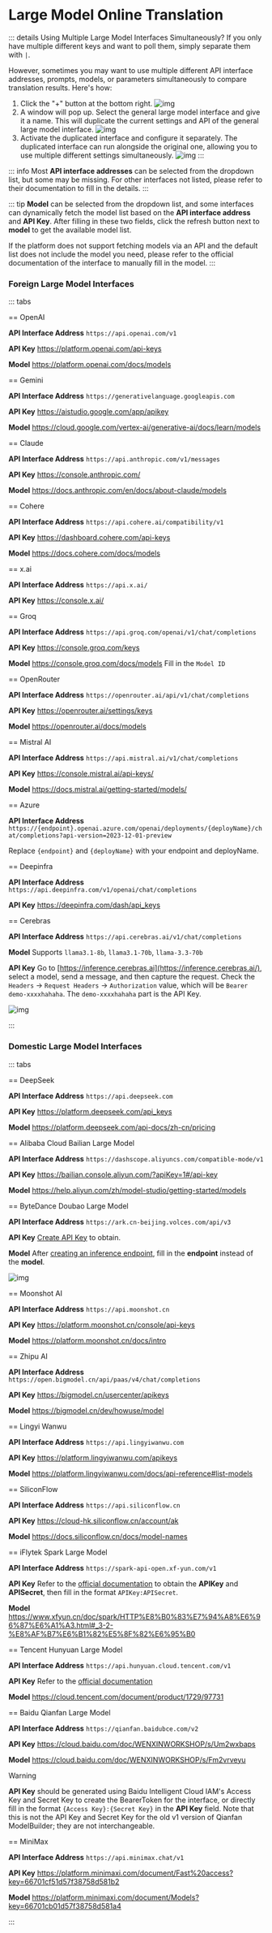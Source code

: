 # Large Model Online Translation

::: details Using Multiple Large Model Interfaces Simultaneously?
If you only have multiple different keys and want to poll them, simply separate them with `|`.

However, sometimes you may want to use multiple different API interface addresses, prompts, models, or parameters simultaneously to compare translation results. Here's how:

1. Click the "+" button at the bottom right.
   ![img](https://image.lunatranslator.org/zh/damoxing/extraapi1.png)
2. A window will pop up. Select the general large model interface and give it a name. This will duplicate the current settings and API of the general large model interface.
   ![img](https://image.lunatranslator.org/zh/damoxing/extraapi2.png)
3. Activate the duplicated interface and configure it separately. The duplicated interface can run alongside the original one, allowing you to use multiple different settings simultaneously.
   ![img](https://image.lunatranslator.org/zh/damoxing/extraapi3.png)
:::

::: info
Most **API interface addresses** can be selected from the dropdown list, but some may be missing. For other interfaces not listed, please refer to their documentation to fill in the details.
:::

::: tip
**Model** can be selected from the dropdown list, and some interfaces can dynamically fetch the model list based on the **API interface address** and **API Key**. After filling in these two fields, click the refresh button next to **model** to get the available model list.

If the platform does not support fetching models via an API and the default list does not include the model you need, please refer to the official documentation of the interface to manually fill in the model.
:::

### Foreign Large Model Interfaces

::: tabs

== OpenAI

**API Interface Address** `https://api.openai.com/v1`

**API Key** https://platform.openai.com/api-keys

**Model** https://platform.openai.com/docs/models

== Gemini

**API Interface Address** `https://generativelanguage.googleapis.com`

**API Key** https://aistudio.google.com/app/apikey

**Model** https://cloud.google.com/vertex-ai/generative-ai/docs/learn/models

== Claude

**API Interface Address** `https://api.anthropic.com/v1/messages`

**API Key** https://console.anthropic.com/

**Model** https://docs.anthropic.com/en/docs/about-claude/models

== Cohere

**API Interface Address** `https://api.cohere.ai/compatibility/v1`

**API Key** https://dashboard.cohere.com/api-keys

**Model** https://docs.cohere.com/docs/models

== x.ai

**API Interface Address** `https://api.x.ai/`

**API Key** https://console.x.ai/

== Groq

**API Interface Address** `https://api.groq.com/openai/v1/chat/completions`

**API Key** https://console.groq.com/keys

**Model** https://console.groq.com/docs/models Fill in the `Model ID`

== OpenRouter

**API Interface Address** `https://openrouter.ai/api/v1/chat/completions`

**API Key** https://openrouter.ai/settings/keys

**Model** https://openrouter.ai/docs/models

== Mistral AI

**API Interface Address** `https://api.mistral.ai/v1/chat/completions`

**API Key** https://console.mistral.ai/api-keys/

**Model** https://docs.mistral.ai/getting-started/models/

== Azure

**API Interface Address** `https://{endpoint}.openai.azure.com/openai/deployments/{deployName}/chat/completions?api-version=2023-12-01-preview`

Replace `{endpoint}` and `{deployName}` with your endpoint and deployName.

== Deepinfra

**API Interface Address** `https://api.deepinfra.com/v1/openai/chat/completions`

**API Key** https://deepinfra.com/dash/api_keys

== Cerebras

**API Interface Address** `https://api.cerebras.ai/v1/chat/completions`

**Model** Supports `llama3.1-8b`, `llama3.1-70b`, `llama-3.3-70b`

**API Key** Go to [https://inference.cerebras.ai](https://inference.cerebras.ai/), select a model, send a message, and then capture the request. Check the `Headers` -> `Request Headers` -> `Authorization` value, which will be `Bearer demo-xxxxhahaha`. The `demo-xxxxhahaha` part is the API Key.

![img](https://image.lunatranslator.org/zh/damoxing/cerebras.png)

:::

### Domestic Large Model Interfaces

::: tabs

== DeepSeek

**API Interface Address** `https://api.deepseek.com`

**API Key** https://platform.deepseek.com/api_keys

**Model** https://platform.deepseek.com/api-docs/zh-cn/pricing

== Alibaba Cloud Bailian Large Model

**API Interface Address** `https://dashscope.aliyuncs.com/compatible-mode/v1`

**API Key** https://bailian.console.aliyun.com/?apiKey=1#/api-key

**Model** https://help.aliyun.com/zh/model-studio/getting-started/models

== ByteDance Doubao Large Model

**API Interface Address** `https://ark.cn-beijing.volces.com/api/v3`

**API Key** [Create API Key](https://console.volcengine.com/ark/region:ark+cn-beijing/apiKey?apikey=%7B%7D) to obtain.

**Model** After [creating an inference endpoint](https://console.volcengine.com/ark/region:ark+cn-beijing/endpoint?current=1&pageSize=10), fill in the **endpoint** instead of the **model**.

![img](https://image.lunatranslator.org/zh/damoxing/doubao.png)

== Moonshot AI

**API Interface Address** `https://api.moonshot.cn`

**API Key** https://platform.moonshot.cn/console/api-keys

**Model** https://platform.moonshot.cn/docs/intro

== Zhipu AI

**API Interface Address** `https://open.bigmodel.cn/api/paas/v4/chat/completions`

**API Key** https://bigmodel.cn/usercenter/apikeys

**Model** https://bigmodel.cn/dev/howuse/model

== Lingyi Wanwu

**API Interface Address** `https://api.lingyiwanwu.com`

**API Key** https://platform.lingyiwanwu.com/apikeys

**Model** https://platform.lingyiwanwu.com/docs/api-reference#list-models

== SiliconFlow

**API Interface Address** `https://api.siliconflow.cn`

**API Key** https://cloud-hk.siliconflow.cn/account/ak

**Model** https://docs.siliconflow.cn/docs/model-names

== iFlytek Spark Large Model

**API Interface Address** `https://spark-api-open.xf-yun.com/v1`

**API Key** Refer to the [official documentation](https://www.xfyun.cn/doc/spark/HTTP%E8%B0%83%E7%94%A8%E6%96%87%E6%A1%A3.html#_3-%E8%AF%B7%E6%B1%82%E8%AF%B4%E6%98%8E) to obtain the **APIKey** and **APISecret**, then fill in the format `APIKey:APISecret`.

**Model** https://www.xfyun.cn/doc/spark/HTTP%E8%B0%83%E7%94%A8%E6%96%87%E6%A1%A3.html#_3-2-%E8%AF%B7%E6%B1%82%E5%8F%82%E6%95%B0

== Tencent Hunyuan Large Model

**API Interface Address** `https://api.hunyuan.cloud.tencent.com/v1`

**API Key** Refer to the [official documentation](https://cloud.tencent.com/document/product/1729/111008)

**Model** https://cloud.tencent.com/document/product/1729/97731

== Baidu Qianfan Large Model

**API Interface Address** `https://qianfan.baidubce.com/v2`

**API Key** https://cloud.baidu.com/doc/WENXINWORKSHOP/s/Um2wxbaps

**Model** https://cloud.baidu.com/doc/WENXINWORKSHOP/s/Fm2vrveyu

>[!WARNING]
>**API Key** should be generated using Baidu Intelligent Cloud IAM's Access Key and Secret Key to create the BearerToken for the interface, or directly fill in the format `{Access Key}:{Secret Key}` in the **API Key** field. Note that this is not the API Key and Secret Key for the old v1 version of Qianfan ModelBuilder; they are not interchangeable.

== MiniMax

**API Interface Address** `https://api.minimax.chat/v1`

**API Key** https://platform.minimaxi.com/document/Fast%20access?key=66701cf51d57f38758d581b2

**Model** https://platform.minimaxi.com/document/Models?key=66701cb01d57f38758d581a4

:::
